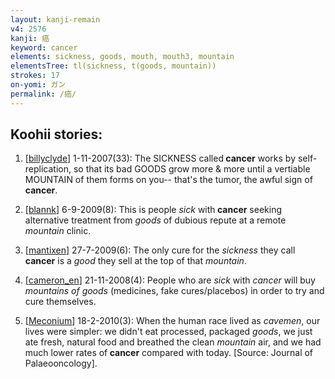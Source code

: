 ```yaml
---
layout: kanji-remain
v4: 2576
kanji: 癌
keyword: cancer
elements: sickness, goods, mouth, mouth3, mountain
elementsTree: tl(sickness, t(goods, mountain))
strokes: 17
on-yomi: ガン
permalink: /癌/
---
```


## Koohii stories: 

1) [<a href="http://kanji.koohii.com/profile/billyclyde">billyclyde</a>] 1-11-2007(33): The SICKNESS called<strong> cancer</strong> works by self-replication, so that its bad GOODS grow more &amp; more until a vertiable MOUNTAIN of them forms on you-- that&#039;s the tumor, the awful sign of<strong> cancer</strong>.

2) [<a href="http://kanji.koohii.com/profile/blannk">blannk</a>] 6-9-2009(8): This is people <em>sick</em> with<strong> cancer</strong> seeking alternative treatment from <em>goods</em> of dubious repute at a remote <em>mountain</em> clinic.

3) [<a href="http://kanji.koohii.com/profile/mantixen">mantixen</a>] 27-7-2009(6): The only cure for the <em>sickness</em> they call<strong> cancer</strong> is a <em>good</em> they sell at the top of that <em>mountain</em>.

4) [<a href="http://kanji.koohii.com/profile/cameron_en">cameron_en</a>] 21-11-2008(4): People who are <em>sick</em> with <em>cancer</em> will buy <em>mountains of goods</em> (medicines, fake cures/placebos) in order to try and cure themselves.

5) [<a href="http://kanji.koohii.com/profile/Meconium">Meconium</a>] 18-2-2010(3): When the human race lived as <em>cavemen</em>, our lives were simpler: we didn&#039;t eat processed, packaged <em>goods</em>, we just ate fresh, natural food and breathed the clean <em>mountain</em> air, and we had much lower rates of<strong> cancer</strong> compared with today. [Source: Journal of Palaeooncology].

